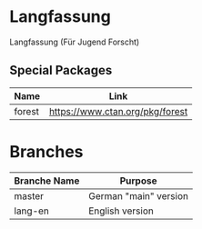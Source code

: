 # Langfassung

Langfassung (Für Jugend Forscht)

## Special Packages

| Name | Link |
| --- | --- |
| forest | https://www.ctan.org/pkg/forest | 

# Branches

| Branche Name | Purpose |
| --- | --- |
| master | German "main" version |
| lang-en | English version |
